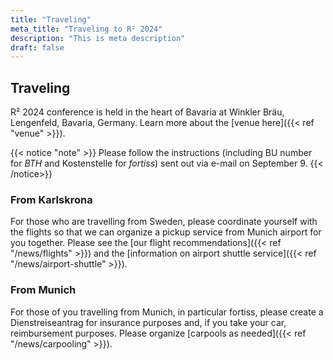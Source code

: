 ```yaml
---
title: "Traveling"
meta_title: "Traveling to R² 2024"
description: "This is meta description"
draft: false
---
```


## Traveling

R² 2024 conference is held in the heart of Bavaria at Winkler Bräu, Lengenfeld, Bavaria, Germany. Learn more about the [venue here]({{< ref "venue" >}}).

{{< notice "note" >}}
Please follow the instructions (including BU number for *BTH* and Kostenstelle for *fortiss*) sent out via e-mail on September 9.
{{< /notice>}}

### From Karlskrona

For those who are travelling from Sweden, please coordinate yourself with the flights so that we can organize a pickup service from Munich airport for you together. Please see the [our flight recommendations]({{< ref "/news/flights" >}}) and the [information on airport shuttle service]({{< ref "/news/airport-shuttle" >}}).

### From Munich

For those of you travelling from Munich, in particular fortiss, please create a Dienstreiseantrag for insurance purposes and, if you take your car, reimbursement purposes. Please organize [carpools as needed]({{< ref "/news/carpooling" >}}).
